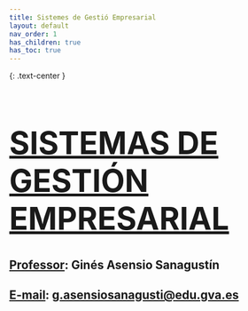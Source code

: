 ```yaml
---
title: Sistemes de Gestió Empresarial
layout: default
nav_order: 1
has_children: true
has_toc: true
---
```


{: .text-center }
# **<h1><u>SISTEMAS DE GESTIÓN EMPRESARIAL</u></h1>**

## **<u>Professor</u>**: Ginés Asensio Sanagustín

## **<u>E-mail</u>**: g.asensiosanagusti@edu.gva.es